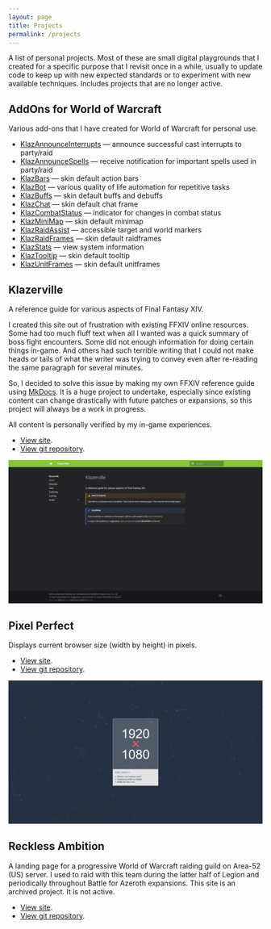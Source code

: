 ```yaml
---
layout: page
title: Projects
permalink: /projects
---
```


A list of personal projects. Most of these are small digital playgrounds that I created for a specific purpose that I revisit once in a while, usually to update code to keep up with new expected standards or to experiment with new available techniques. Includes projects that are no longer active.

## AddOns for World of Warcraft

Various add-ons that I have created for World of Warcraft for personal use.

- [KlazAnnounceInterrupts](https://github.com/haothitran/KlazAnnounceInterrupts) — announce successful cast interrupts to party/raid
- [KlazAnnounceSpells](https://github.com/haothitran/KlazAnnounceSpells) — receive notification for important spells used in party/raid
- [KlazBars](https://github.com/haothitran/KlazBars) — skin default action bars
- [KlazBot](https://github.com/haothitran/KlazBot) — various quality of life automation for repetitive tasks
- [KlazBuffs](https://github.com/haothitran/KlazBuffs) — skin default buffs and debuffs
- [KlazChat](https://github.com/haothitran/KlazChat) — skin default chat frame
- [KlazCombatStatus](https://github.com/haothitran/KlazCombatStatus) — indicator for changes in combat status
- [KlazMiniMap](https://github.com/haothitran/KlazMiniMap) — skin default minimap
- [KlazRaidAssist](https://github.com/haothitran/KlazRaidAssist) — accessible target and world markers
- [KlazRaidFrames](https://github.com/haothitran/KlazRaidFrames) — skin default raidframes
- [KlazStats](https://github.com/haothitran/KlazStats) — view system information
- [KlazTooltip](https://github.com/haothitran/KlazTooltip) — skin default tooltip
- [KlazUnitFrames](https://github.com/haothitran/KlazUnitFrames) — skin default unitframes

## Klazerville

A reference guide for various aspects of Final Fantasy XIV.

I created this site out of frustration with existing FFXIV online resources. Some had too much fluff text when all I wanted was a quick summary of boss fight encounters. Some did not enough information for doing certain things in-game. And others had such terrible writing that I could not make heads or tails of what the writer was trying to convey even after re-reading the same paragraph for several minutes.

So, I decided to solve this issue by making my own FFXIV reference guide using [MkDocs](https://www.mkdocs.org/). It is a huge project to undertake, especially since existing content can change drastically with future patches or expansions, so this project will always be a work in progress.

All content is personally verified by my in-game experiences.

- [View site](https://github.com/haothitran/klazerville).
- [View git repository](https://github.com/haothitran/klazerville).

[![](assets/projects-screenshots/klazerville.png)](https://klazerville.com/)

## Pixel Perfect

Displays current browser size (width by height) in pixels.

- [View site](https://haothitran.github.io/pixel-perfect/).
- [View git repository](https://github.com/haothitran/pixel-perfect).

[![](assets/projects-screenshots/pixel-perfect.png)](https://haothitran.github.io/pixel-perfect/)

## Reckless Ambition

A landing page for a progressive World of Warcraft raiding guild on Area-52 (US) server. I used to raid with this team during the latter half of Legion and periodically throughout Battle for Azeroth expansions. This site is an archived project. It is not active.

- [View site](https://haothitran.github.io/reckless-ambition/).
- [View git repository](https://github.com/haothitran/reckless-ambition).
